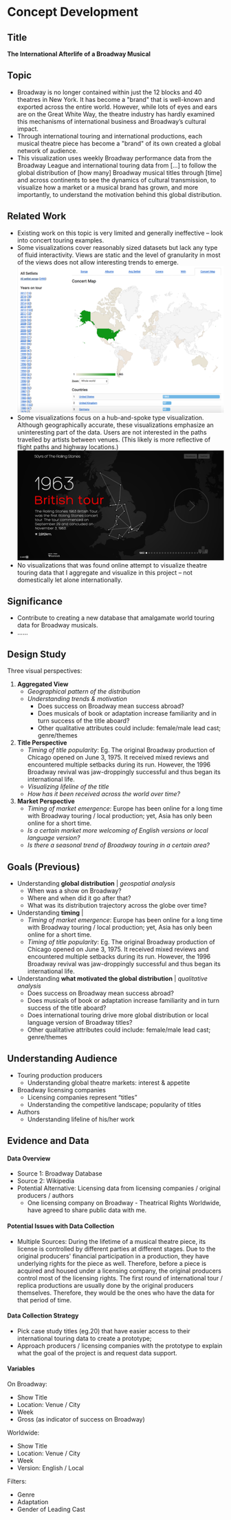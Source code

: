 # Concept Development

## Title
**The International Afterlife of a Broadway Musical**

## Topic
* Broadway is no longer contained within just the 12 blocks and 40 theatres in New York. It has become a "brand" that is well-known and exported across the entire world. However, while lots of eyes and ears are on the Great White Way, the theatre industry has hardly examined this mechanisms of international business and Broadway’s cultural impact.
* Through international touring and international productions, each musical theatre piece has become a "brand" of its own created a global network of audience. 
* This visualization uses weekly Broadway performance data from the Broadway League and international touring data from [...] to follow the global distribution of [how many] Broadway musical titles through [time] and across continents to see the dynamics of cultural transmission, to visualize how a market or a musical brand has grown, and more importantly, to understand the motivation behind this global distribution.

## Related Work
* Existing work on this topic is very limited and generally ineffective – look into concert touring examples.
* Some visualizations cover reasonably sized datasets but lack any type of fluid interactivity. Views are static and the level of granularity in most of the views does not allow interesting trends to emerge. 
[![](https://github.com/nancyzhao888/thesis/blob/master/writing/setFM.png)](http://www.setlist.fm/stats/concert-map/bruce-springsteen-2bd6dcce.html)
* Some visualizations focus on a hub-and-spoke type visualization. Although geographically accurate, these visualizations emphasize an uninteresting part of the data. Users are not interested in the paths travelled by artists between venues. (This likely is more reflective of flight paths and highway locations.) 
[![](https://github.com/nancyzhao888/thesis/blob/master/writing/rollingStone.png)](http://rollingstones.vizzuality.com/#/)
* No visualizations that was found online attempt to visualize theatre touring data that I aggregate and visualize in this project – not domestically let alone internationally. 

## Significance
* Contribute to creating a new database that amalgamate world touring data for Broadway musicals.
* ......

## Design Study
Three visual perspectives:

1. **Aggregated View**
   * _Geographical pattern of the distribution_
   * _Understanding trends & motivation_
        * Does success on Broadway mean success abroad?
        * Does musicals of book or adaptation increase familiarity and in turn success of the title aboard?
        * Other qualitative attributes could include: female/male lead cast; genre/themes
2. **Title Perspective**
   * _Timing of title popularity_: Eg. The original Broadway production of Chicago opened on June 3, 1975. It received mixed reviews and encountered multiple setbacks during its run. However, the 1996 Broadway revival was jaw-droppingly successful and thus began its international life.
   * _Visualizing lifeline of the title_
   * _How has it been received across the world over time?_
3. **Market Perspective**
   * _Timing of market emergence_: Europe has been online for a long time with Broadway touring / local production; yet, Asia has only been online for a short time.
   * _Is a certain market more welcoming of English versions or local language version?_
   * _Is there a seasonal trend of Broadway touring in a certain area?_

## Goals (Previous)
* Understanding **global distribution** | _geospatial analysis_
  * When was a show on Broadway?
  * Where and when did it go after that?
  * What was its distribution trajectory across the globe over time?
* Understanding **timing** | 
  * _Timing of market emergence_: Europe has been online for a long time with Broadway touring / local production; yet, Asia has only been online for a short time.
  * _Timing of title popularity_: Eg. The original Broadway production of Chicago opened on June 3, 1975. It received mixed reviews and encountered multiple setbacks during its run. However, the 1996 Broadway revival was jaw-droppingly successful and thus began its international life.
* Understanding **what motivated the global distribution** | _qualitative analysis_
  * Does success on Broadway mean success abroad?
  * Does musicals of book or adaptation increase familiarity and in turn success of the title aboard?
  * Does international touring drive more global distribution or local language version of Broadway titles?
  * Other qualitative attributes could include: female/male lead cast; genre/themes

## Understanding Audience
* Touring production producers
  * Understanding global theatre markets: interest & appetite
* Broadway licensing companies
  * Licensing companies represent “titles”
  * Understanding the competitive landscape; popularity of titles
* Authors
  * Understanding lifeline of his/her work

## Evidence and Data
#### Data Overview
* Source 1: Broadway Database
* Source 2: Wikipedia
* Potential Alternative: Licensing data from licensing companies / original producers / authors
  * One licensing company on Broadway - Theatrical Rights Worldwide, have agreed to share public data with me.

#### Potential Issues with Data Collection
* Multiple Sources: During the lifetime of a musical theatre piece, its license is controlled by different parties at different stages. Due to the original producers' financial participation in a production, they have underlying rights for the piece as well. Therefore, before a piece is acquired and housed under a licensing company, the original producers control most of the licensing rights. The first round of international tour / replica productions are usually done by the original producers themselves. Therefore, they would be the ones who have the data for that period of time.

#### Data Collection Strategy
* Pick case study titles (eg.20) that have easier access to their international touring data to create a prototype;
* Approach producers / licensing companies with the prototype to explain what the goal of the project is and request data support.

#### Variables
On Broadway:
* Show Title
* Location: Venue / City
* Week
* Gross (as indicator of success on Broadway)

Worldwide:
* Show Title
* Location: Venue / City
* Week
* Version: English / Local

Filters:
* Genre
* Adaptation
* Gender of Leading Cast

